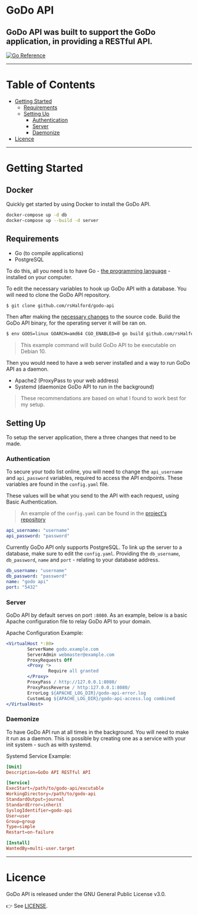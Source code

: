 # GoDo API

## GoDo API was built to support the GoDo application, in providing a RESTful API.

[![Go Reference](https://pkg.go.dev/badge/github.com/rsHalford/godo-api.svg)](https://pkg.go.dev/github.com/rsHalford/godo-api)

---

# Table of Contents

- [Getting Started](#getting-started)
  - [Requirements](#requirements)
  - [Setting Up](#setting-up)
    - [Authentication](#authentication)
    - [Server](#server)
    - [Daemonize](#daemonize)
- [Licence](#licence)

---

# Getting Started

## Docker

Quickly get started by using Docker to install the GoDo API.

```sh
docker-compose up -d db
docker-compose up --build -d server
```

## Requirements

- Go (to compile applications)
- PostgreSQL

To do this, all you need is to have Go - [the programming language](https://golang.org/doc/install) - installed on your computer.

To edit the necessary variables to hook up GoDo API with a database. You will need to clone the GoDo API repository.

```sh
$ git clone github.com/rsHalford/godo-api
```

Then after making the [necessary changes](#setting-up) to the source code. Build the GoDo API binary, for the operating server it will be ran on.

```sh
$ env GOOS=linux GOARCH=amd64 CGO_ENABLED=0 go build github.com/rsHalford/godo-api
```

> This example command will build GoDo API to be executable on Debian 10.

Then you would need to have a web server installed and a way to run GoDo API as a daemon.

- Apache2 (ProxyPass to your web address)
- Systemd (daemonize GoDo API to run in the background)

> These recommendations are based on what I found to work best for my setup.

## Setting Up

To setup the server application, there a three changes that need to be made.

### Authentication

To secure your todo list online, you will need to change the `api_username` and `api_password` variables, required to access the API endpoints. These variables are found in the `config.yaml` file.

These values will be what you send to the API with each request, using Basic Authentication.

> An example of the `config.yaml` can be found in the [project's repository](https://github.com/rsHalford/godo-api/blob/main/config.yaml)

```yaml
api_username: "username"
api_password: "password"
```

Currently GoDo API only supports PostgreSQL. To link up the server to a database, make sure to edit the `config.yaml`. Providing the `db_username`, `db_password`, `name` and `port` - relating to your database address.

```yaml
db_username: "username"
db_password: "password"
name: "godo api"
port: "5432"
```

### Server

GoDo API by default serves on port `:8080`. As an example, below is a basic Apache configuration file to relay GoDo API to your domain.

Apache Configuration Example:

```apache
<VirtualHost *:80>
        ServerName godo.example.com
        ServerAdmin webmaster@example.com
        ProxyRequests Off
        <Proxy *>
                Require all granted
        </Proxy>
        ProxyPass / http://127.0.0.1:8080/
        ProxyPassReverse / http:127.0.0.1:8080/
        ErrorLog ${APACHE_LOG_DIR}/godo-api-error.log
        CustomLog ${APACHE_LOG_DIR}/godo-api-access.log combined
</VirtualHost>
```

### Daemonize

To have GoDo API run at all times in the background. You will need to make it run as a daemon. This is possible by creating one as a service with your init system - such as with systemd.

Systemd Service Example:

```toml
[Unit]
Description=GoDo API RESTful API

[Service]
ExecStart=/path/to/godo-api/excutable
WorkingDirectory=/path/to/godo-api
StandardOutput=journal
StandardError=inherit
SyslogIdentifier=godo-api
User=user
Group=group
Type=simple
Restart=on-failure

[Install]
WantedBy=multi-user.target
```

---

# Licence

GoDo API is released under the GNU General Public License v3.0.

👉 See [LICENSE](https://github.com/rsHalford/godo-api/blob/main/LICENSE).

